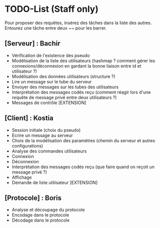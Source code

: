 # TODO-List (Staff only)

Pour proposer des requêtes, insérez des tâches dans la liste des autres. Entourez une tâche entre deux ~~ pour les barrer.

## [Serveur] : Bachir
- Vérification de l'existence des pseudo
- Modélisation de la liste des utilisateurs (hashmap ? comment gérer les connexions/déconnexion en gardant la bonne liaison entre id et utilisateur ?)
- Modélisation des données utilisateurs (structure ?)
- Lire un message sur le tube du serveur
- Envoyer des messages sur les tubes des utilisateurs
- Interprétation des messages codés reçu (comment réagir lors d'une requête de message privé entre deux utilisateurs ?)
- Messages de contrôle [EXTENSION]

## [Client] : Kostia
- Session initiale (choix du pseudo)
- Ecrire un message au serveur
- Choix de la modélisation des paramètres (chemin du serveur et autres configurations)
- Analyse des commandes utilisateurs
- Connexion
- Déconnexion
- Interprétation des messages codés reçu (que faire quand on reçoit un message privé ?)
- Affichage
- Demande de liste utilisateur [EXTENSION]

## [Protocole] : Boris
- Analyse et découpage du protocole
- Encodage dans le protocole
- Décodage dans le protocole

